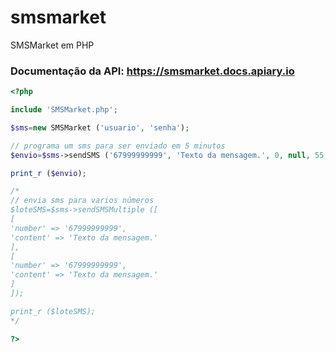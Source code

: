 # smsmarket
SMSMarket em PHP

### Documentação da API: https://smsmarket.docs.apiary.io

```php
<?php

include 'SMSMarket.php';

$sms=new SMSMarket ('usuario', 'senha');

// programa um sms para ser enviado em 5 minutos
$envio=$sms->sendSMS ('67999999999', 'Texto da mensagem.', 0, null, 55, date ('c', strtotime ('+5 minutes')));

print_r ($envio);

/*
// envia sms para varios números
$loteSMS=$sms->sendSMSMultiple ([
[
'number' => '67999999999',
'content' => 'Texto da mensagem.'
],
[
'number' => '67999999999',
'content' => 'Texto da mensagem.'
]
]);

print_r ($loteSMS);
*/

?>
```
